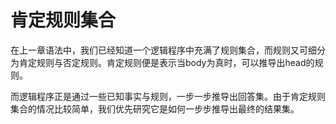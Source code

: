 # 肯定规则集合

在上一章语法中，我们已经知道一个逻辑程序中充满了规则集合，而规则又可细分为肯定规则与否定规则。肯定规则便是表示当body为真时，可以推导出head的规则。

而逻辑程序正是通过一些已知事实与规则，一步一步推导出回答集。由于肯定规则集合的情况比较简单，我们优先研究它是如何一步步推导出最终的结果集。
